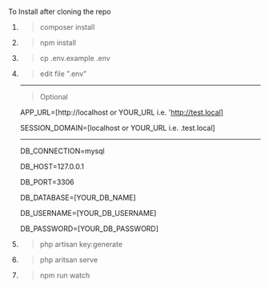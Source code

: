To Install after cloning the repo

1. > composer install
2. > npm install

3. > cp .env.example .env
4. > edit file ".env"

    
    ------------------------------------------------------------------
    > Optional
    
    APP_URL=[http://localhost or YOUR_URL i.e. 'http://test.local]
  
    SESSION_DOMAIN=[localhost or YOUR_URL i.e. .test.local]
   
   ------------------------------------------------------------------

    DB_CONNECTION=mysql
    
    DB_HOST=127.0.0.1
    
    DB_PORT=3306
    
    DB_DATABASE=[YOUR_DB_NAME]
    
    DB_USERNAME=[YOUR_DB_USERNAME]
    
    DB_PASSWORD=[YOUR_DB_PASSWORD]

5. > php artisan key:generate
6. > php aritsan serve
7. > npm run watch
